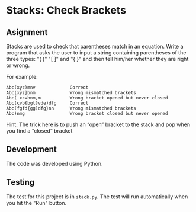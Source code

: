 # Stacks: Check Brackets

## Asignment

Stacks are used to check that parentheses match in an equation.
Write a program that asks the user to input a string containing parentheses of the three types:   "( )"  "[  ]" and "{  }" and then tell him/her whether they are right or wrong.

For example:

```
Abc(xyz)mnv             Correct
Abc(xyz]bnm             Wrong mismatched brackets
Abc( xcvbnm,m           Wrong bracket opened but never closed
Abc(cvb{bgt}vde)dfg     Correct
Abc(fgfd{gg)dfg}nn      Wrong mismatched brackets
Abc)nmg                 Wrong bracket closed but never opened 

```

Hint: The trick here is to  push an “open” bracket to the stack and pop when you find a “closed” bracket 

## Development

The code was developed using Python.

## Testing 

The test for this project is in `stack.py`. The test will run automatically when you hit the "Run" button.
